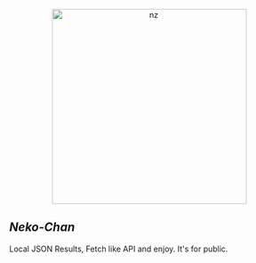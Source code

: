 <p align="center">
<img src="https://ftl.deekshith.eu.org/410109/None?hash=AgAD-Q" alt="nz" width="350"/>
</p>

## ***Neko-Chan***
Local JSON Results, Fetch like API and enjoy. It's for public.

</br>
